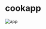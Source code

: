 # cookapp
![app](https://github.com/luanasa/cookapp/assets/38231334/e3a08db3-af0d-4d99-983c-2e19ab84a39a)

